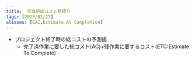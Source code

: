 ```yaml
---
title:  完成時総コスト見積り
tags: [2023/02/27]
aliases: [EAC,Estimate At Completion]
---
```


- プロジェクト終了時の総コストの予測値
	- 完了済作業に要した総コスト(AC)+残作業に要するコスト(ETC:Estimate To Complete)